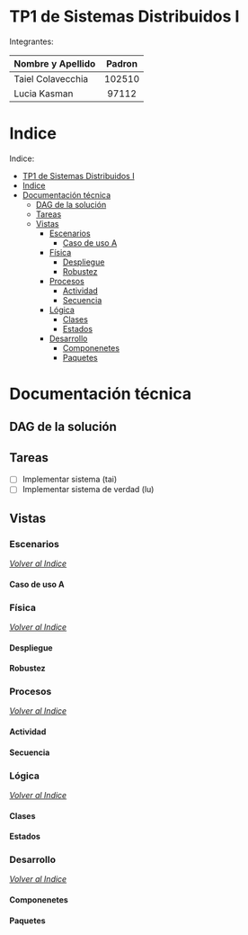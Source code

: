 # TP1 de Sistemas Distribuidos I

Integrantes:

| Nombre y Apellido | Padron |
|:-----|:---:|
| Taiel Colavecchia | 102510 |
| Lucia Kasman | 97112 |

# Indice

Indice:
- [TP1 de Sistemas Distribuidos I](#tp1-de-sistemas-distribuidos-i)
- [Indice](#indice)
- [Documentación técnica](#documentación-técnica)
  - [DAG de la solución](#dag-de-la-solución)
  - [Tareas](#tareas)
  - [Vistas](#vistas)
    - [Escenarios](#escenarios)
      - [Caso de uso A](#caso-de-uso-a)
    - [Física](#física)
      - [Despliegue](#despliegue)
      - [Robustez](#robustez)
    - [Procesos](#procesos)
      - [Actividad](#actividad)
      - [Secuencia](#secuencia)
    - [Lógica](#lógica)
      - [Clases](#clases)
      - [Estados](#estados)
    - [Desarrollo](#desarrollo)
      - [Componenetes](#componenetes)
      - [Paquetes](#paquetes)

# Documentación técnica

## DAG de la solución

[](docs/diagramas/dag.svg)

## Tareas

- [ ] Implementar sistema (tai)
- [ ] Implementar sistema de verdad (lu)

## Vistas

### Escenarios

_[Volver al Indice](#indice)_

[](docs/diagramas/casos_de_uso.svg)

#### Caso de uso A

### Física

_[Volver al Indice](#indice)_

#### Despliegue

[](docs/diagramas/despliegue.svg)

#### Robustez

[](docs/diagramas/robustez.svg)

### Procesos

_[Volver al Indice](#indice)_

#### Actividad

[](docs/diagramas/actividad.svg)

#### Secuencia

[](docs/diagramas/secuencia.svg)

### Lógica

_[Volver al Indice](#indice)_

#### Clases

[](docs/diagramas/clases.svg)

#### Estados

[](docs/diagramas/estados.svg)

### Desarrollo

_[Volver al Indice](#indice)_

#### Componenetes

[](docs/diagramas/componentes.svg)

#### Paquetes

[](docs/diagramas/paquetes.svg)

